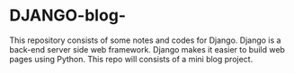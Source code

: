# DJANGO-blog-
This repository consists of some notes and codes for Django. Django is a back-end server side web framework. Django makes it easier to build web pages using Python. This repo will consists of a mini blog project. 

